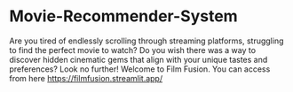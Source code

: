 # Movie-Recommender-System
Are you tired of endlessly scrolling through streaming platforms, struggling to find the perfect movie to watch? Do you wish there was a way to discover hidden cinematic gems that align with your unique tastes and preferences? Look no further! Welcome to Film Fusion.
You can access from here
https://filmfusion.streamlit.app/
